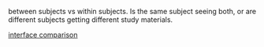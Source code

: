 between subjects vs within subjects. Is the same subject seeing both, or are different subjects getting different study materials.

[interface comparison](interface%20comparison.md)

